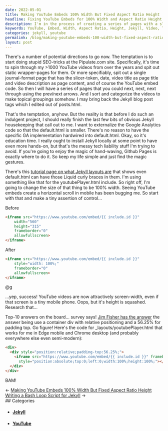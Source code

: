 ```yaml
---
date: 2022-05-01
title: Making YouTube Embeds 100% Width But Fixed Aspect Ratio Height
headline: Fixing YouTube Embeds for 100% Width and Aspect Ratio Height
description: I'm in the process of creating a series of pages with a slicer-token, date, video title, video description, and YouTube embed code, but before I can do that, I need to complete some housekeeping tasks with Jekyll. I've already adjusted the YouTube embed code to be 100% width, but now I'm working on fixing the height issue. After some research, I have found a solution that should do the trick.
keywords: YouTube, Embed, Width, Aspect Ratio, Height, Jekyll, Video, Title, Description, Code, Series, Pages, Slicer-Token, Date, Content
categories: jekyll, youtube
permalink: /blog/making-youtube-embeds-100-width-but-fixed-aspect-ratio-height/
layout: post
---
```



There's a number of potential directions to go now. The temptation is to start
doing stupid SEO-tricks at the Pipulate.com site. Specifically, it's time to
spin through my >1000 YouTube videos from over the years and spit out static
wrapper-pages for them. Or more specifiably, spit out a single journal-format
page that has the slicer-token, date, video title as page title and video
description as page content, and of course the YouTube embed code. So then I
will have a series of pages that you could next, next, next through using the
prev/next arrows. And I sort and categorize the videos to make topical
groupings somehow. I may bring back the Jekyll blog post tags which I edited
out of posts.html.

That's the temptation, anyhow. But the reality is that before I do such an
indulgent project, I should really finish the last few bits of obvious Jekyll
housekeeping that call out to me. I want to externalize the Google Analytics
code so that the default.html is smaller. There's no reason to have the
specific GA implementation hardwired into default.html. Okay, so it's education
time. I really ought to install Jekyll locally at some point to have even more
hands-on, but that's the messy tech liability stuff I'm trying to avoid. If
you're going to enjoy the magic of hand-waving, Github Pages is exactly where
to do it. So keep my life simple and just find the magic gestures.

There's this [tutorial page on what Jekyll layouts are](https://jekyllrb.com/docs/step-by-step/04-layouts/)
that shows even default.html can have those Liquid curly braces in them. I'm
using something like that for the youtubePlayer.html include. So right off, I'm
going to change the size of that thing to be 100% width. Seeing YouTube embeds
create a horizontal scroll in mobile has been bugging me. So start with that
and make a tiny assertion of control...

Before

```html
<iframe src="https://www.youtube.com/embed/{{ include.id }}"
    width="560"
    height="315"
    frameborder="0"
    allowfullscreen>
</iframe>
```

After

```html
<iframe src="https://www.youtube.com/embed/{{ include.id }}"
    style="width: 100%;"
    frameborder="0"
    allowfullscreen>
</iframe>
```

@g

...yep, success! YouTube videos are now attractively screen-width, even if that
screen is a tiny mobile phone. Oops, but it's height is squashed. Research
that...

Top-10 answers on the board... survey says!
[Jim Fisher has the answer](https://jameshfisher.com/2017/08/30/how-do-i-make-a-full-width-iframe/)
the answer being use a container div with relative positioning and a 56.25% for
padding top. Go figure! Here's the code for \_layouts/youtubePlayer.html that
works for me in Edge mobile and Chrome desktop (and probably everywhere else
even semi-modern):

```html
<div>
  <div style="position:relative;padding-top:56.25%;">
    <iframe src="https://www.youtube.com/embed/{{ include.id }}" frameborder="0" allowfullscreen
      style="position:absolute;top:0;left:0;width:100%;height:100%;"></iframe>
  </div>
</div>
```

BAM!

<div class="post-nav"><div class="post-nav-prev"><span class="arrow">&larr;&nbsp;</span><a href="making-youtube-embeds-100-width-but-fixed-aspect-ratio-height">Making YouTube Embeds 100% Width But Fixed Aspect Ratio Height</a></div><div class="post-nav-next"><a href="writing-a-bash-loop-script-for-jekyll">Writing a Bash Loop Script for Jekyll</a><span class="arrow">&nbsp;&rarr;</span></div></div>
## Categories

<ul>
<li><h4><a href='/jekyll/'>Jekyll</a></h4></li>
<li><h4><a href='/youtube/'>YouTube</a></h4></li></ul>